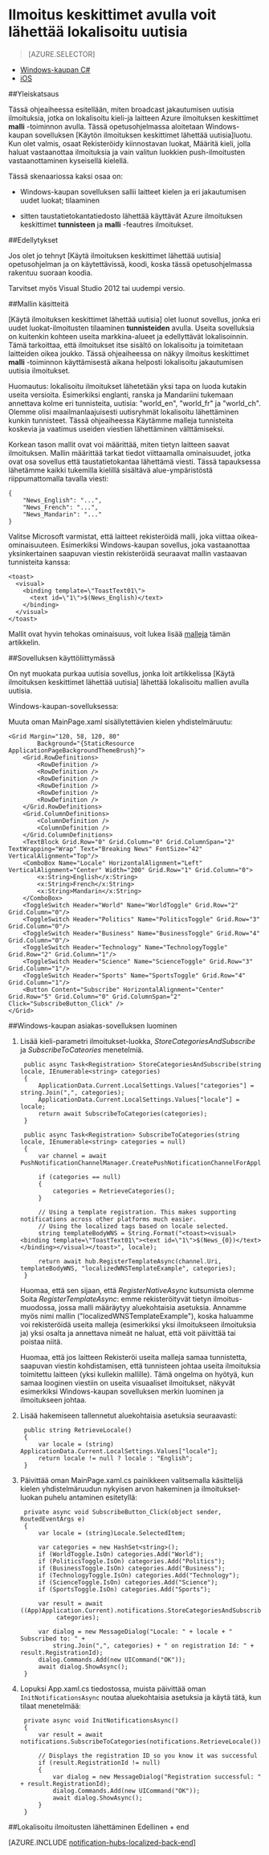 <properties
    pageTitle="Ilmoitus keskittimet lokalisoitu jakautumisen uutisia opetusohjelma"
    description="Opettele käyttämään Azure ilmoituksen keskittimet, lokalisoidut jakautumisen uutisia ilmoitukset lähetetään."
    services="notification-hubs"
    documentationCenter="windows"
    authors="ysxu"
    manager="erikre"
    editor=""/>

<tags
    ms.service="notification-hubs"
    ms.workload="mobile"
    ms.tgt_pltfrm="mobile-windows"
    ms.devlang="dotnet"
    ms.topic="article"
    ms.date="06/29/2016" 
    ms.author="yuaxu"/>

# <a name="use-notification-hubs-to-send-localized-breaking-news"></a>Ilmoitus keskittimet avulla voit lähettää lokalisoitu uutisia

> [AZURE.SELECTOR]
- [Windows-kaupan C#](notification-hubs-windows-store-dotnet-xplat-localized-wns-push-notification.md)
- [iOS](notification-hubs-ios-xplat-localized-apns-push-notification.md)

##<a name="overview"></a>Yleiskatsaus

Tässä ohjeaiheessa esitellään, miten broadcast jakautumisen uutisia ilmoituksia, jotka on lokalisoitu kieli-ja laitteen Azure ilmoituksen keskittimet **malli** -toiminnon avulla. Tässä opetusohjelmassa aloitetaan Windows-kaupan sovelluksen [Käytön ilmoituksen keskittimet lähettää uutisia]luotu. Kun olet valmis, osaat Rekisteröidy kiinnostavan luokat, Määritä kieli, jolla haluat vastaanottaa ilmoituksia ja vain valitun luokkien push-ilmoitusten vastaanottaminen kyseisellä kielellä.


Tässä skenaariossa kaksi osaa on:

- Windows-kaupan sovelluksen sallii laitteet kielen ja eri jakautumisen uudet luokat; tilaaminen

- sitten taustatietokantatiedosto lähettää käyttävät Azure ilmoituksen keskittimet **tunnisteen** ja **malli** -feautres ilmoitukset.



##<a name="prerequisites"></a>Edellytykset

Jos olet jo tehnyt [Käytä ilmoituksen keskittimet lähettää uutisia] opetusohjelman ja on käytettävissä, koodi, koska tässä opetusohjelmassa rakentuu suoraan koodia.

Tarvitset myös Visual Studio 2012 tai uudempi versio.


##<a name="template-concepts"></a>Mallin käsitteitä

[Käytä ilmoituksen keskittimet lähettää uutisia] olet luonut sovellus, jonka eri uudet luokat-ilmoitusten tilaaminen **tunnisteiden** avulla.
Useita sovelluksia on kuitenkin kohteen useita markkina-alueet ja edellyttävät lokalisoinnin. Tämä tarkoittaa, että ilmoitukset itse sisältö on lokalisoitu ja toimitetaan laitteiden oikea joukko.
Tässä ohjeaiheessa on näkyy ilmoitus keskittimet **malli** -toiminnon käyttämisestä aikana helposti lokalisoitu jakautumisen uutisia ilmoitukset.

Huomautus: lokalisoitu ilmoitukset lähetetään yksi tapa on luoda kutakin useita versioita. Esimerkiksi englanti, ranska ja Mandariini tukemaan annettava kolme eri tunnisteita, uutisia: "world_en", "world_fr" ja "world_ch". Olemme olisi maailmanlaajuisesti uutisryhmät lokalisoitu lähettäminen kunkin tunnisteet. Tässä ohjeaiheessa Käytämme malleja tunnisteita koskevia ja vaatimus useiden viestien lähettäminen välttämiseksi.

Korkean tason mallit ovat voi määrittää, miten tietyn laitteen saavat ilmoituksen. Mallin määrittää tarkat tiedot viittaamalla ominaisuudet, jotka ovat osa sovellus että taustatietokantaa lähettämä viesti. Tässä tapauksessa lähetämme kaikki tukemilla kielillä sisältävä alue-ympäristöstä riippumattomalla tavalla viesti:

    {
        "News_English": "...",
        "News_French": "...",
        "News_Mandarin": "..."
    }

Valitse Microsoft varmistat, että laitteet rekisteröidä malli, joka viittaa oikea-ominaisuuteen. Esimerkiksi Windows-kaupan sovellus, joka vastaanottaa yksinkertainen saapuvan viestin rekisteröidä seuraavat mallin vastaavan tunnisteita kanssa:

    <toast>
      <visual>
        <binding template=\"ToastText01\">
          <text id=\"1\">$(News_English)</text>
        </binding>
      </visual>
    </toast>



Mallit ovat hyvin tehokas ominaisuus, voit lukea lisää [malleja](notification-hubs-templates-cross-platform-push-messages.md) tämän artikkelin. 


##<a name="the-app-user-interface"></a>Sovelluksen käyttöliittymässä

On nyt muokata purkaa uutisia sovellus, jonka loit artikkelissa [Käytä ilmoituksen keskittimet lähettää uutisia] lähettää lokalisoitu mallien avulla uutisia.

Windows-kaupan-sovelluksessa:

Muuta oman MainPage.xaml sisällytettävien kielen yhdistelmäruutu:

    <Grid Margin="120, 58, 120, 80"  
            Background="{StaticResource ApplicationPageBackgroundThemeBrush}">
        <Grid.RowDefinitions>
            <RowDefinition />
            <RowDefinition />
            <RowDefinition />
            <RowDefinition />
            <RowDefinition />
            <RowDefinition />
        </Grid.RowDefinitions>
        <Grid.ColumnDefinitions>
            <ColumnDefinition />
            <ColumnDefinition />
        </Grid.ColumnDefinitions>
        <TextBlock Grid.Row="0" Grid.Column="0" Grid.ColumnSpan="2"  TextWrapping="Wrap" Text="Breaking News" FontSize="42" VerticalAlignment="Top"/>
        <ComboBox Name="Locale" HorizontalAlignment="Left" VerticalAlignment="Center" Width="200" Grid.Row="1" Grid.Column="0">
            <x:String>English</x:String>
            <x:String>French</x:String>
            <x:String>Mandarin</x:String>
        </ComboBox>
        <ToggleSwitch Header="World" Name="WorldToggle" Grid.Row="2" Grid.Column="0"/>
        <ToggleSwitch Header="Politics" Name="PoliticsToggle" Grid.Row="3" Grid.Column="0"/>
        <ToggleSwitch Header="Business" Name="BusinessToggle" Grid.Row="4" Grid.Column="0"/>
        <ToggleSwitch Header="Technology" Name="TechnologyToggle" Grid.Row="2" Grid.Column="1"/>
        <ToggleSwitch Header="Science" Name="ScienceToggle" Grid.Row="3" Grid.Column="1"/>
        <ToggleSwitch Header="Sports" Name="SportsToggle" Grid.Row="4" Grid.Column="1"/>
        <Button Content="Subscribe" HorizontalAlignment="Center" Grid.Row="5" Grid.Column="0" Grid.ColumnSpan="2" Click="SubscribeButton_Click" />
    </Grid>

##<a name="building-the-windows-store-client-app"></a>Windows-kaupan asiakas-sovelluksen luominen

1. Lisää kieli-parametri ilmoitukset-luokka, *StoreCategoriesAndSubscribe* ja *SubscribeToCateories* menetelmiä.

        public async Task<Registration> StoreCategoriesAndSubscribe(string locale, IEnumerable<string> categories)
        {
            ApplicationData.Current.LocalSettings.Values["categories"] = string.Join(",", categories);
            ApplicationData.Current.LocalSettings.Values["locale"] = locale;
            return await SubscribeToCategories(categories);
        }

        public async Task<Registration> SubscribeToCategories(string locale, IEnumerable<string> categories = null)
        {
            var channel = await PushNotificationChannelManager.CreatePushNotificationChannelForApplicationAsync();

            if (categories == null)
            {
                categories = RetrieveCategories();
            }

            // Using a template registration. This makes supporting notifications across other platforms much easier.
            // Using the localized tags based on locale selected.
            string templateBodyWNS = String.Format("<toast><visual><binding template=\"ToastText01\"><text id=\"1\">$(News_{0})</text></binding></visual></toast>", locale);

            return await hub.RegisterTemplateAsync(channel.Uri, templateBodyWNS, "localizedWNSTemplateExample", categories);
        }

    Huomaa, että sen sijaan, että *RegisterNativeAsync* kutsumista olemme Soita *RegisterTemplateAsync*: emme rekisteröityvät tietyn ilmoitus-muodossa, jossa malli määräytyy aluekohtaisia asetuksia. Annamme myös nimi mallin ("localizedWNSTemplateExample"), koska haluamme voi rekisteröidä useita malleja (esimerkiksi yksi ilmoitukseen ilmoituksia ja) yksi osalta ja annettava nimeät ne haluat, että voit päivittää tai poistaa niitä.

    Huomaa, että jos laitteen Rekisteröi useita malleja samaa tunnistetta, saapuvan viestin kohdistamisen, että tunnisteen johtaa useita ilmoituksia toimitettu laitteen (yksi kullekin mallille). Tämä ongelma on hyötyä, kun samaa looginen viestiin on useita visuaaliset ilmoitukset, näkyvät esimerkiksi Windows-kaupan sovelluksen merkin luominen ja ilmoitukseen johtaa.

2. Lisää hakemiseen tallennetut aluekohtaisia asetuksia seuraavasti:

        public string RetrieveLocale()
        {
            var locale = (string) ApplicationData.Current.LocalSettings.Values["locale"];
            return locale != null ? locale : "English";
        }

3. Päivittää oman MainPage.xaml.cs painikkeen valitsemalla käsittelijä kielen yhdistelmäruudun nykyisen arvon hakeminen ja ilmoitukset-luokan puhelu antaminen esitetyllä:

        private async void SubscribeButton_Click(object sender, RoutedEventArgs e)
        {
            var locale = (string)Locale.SelectedItem;

            var categories = new HashSet<string>();
            if (WorldToggle.IsOn) categories.Add("World");
            if (PoliticsToggle.IsOn) categories.Add("Politics");
            if (BusinessToggle.IsOn) categories.Add("Business");
            if (TechnologyToggle.IsOn) categories.Add("Technology");
            if (ScienceToggle.IsOn) categories.Add("Science");
            if (SportsToggle.IsOn) categories.Add("Sports");

            var result = await ((App)Application.Current).notifications.StoreCategoriesAndSubscribe(locale,
                 categories);

            var dialog = new MessageDialog("Locale: " + locale + " Subscribed to: " + 
                string.Join(",", categories) + " on registration Id: " + result.RegistrationId);
            dialog.Commands.Add(new UICommand("OK"));
            await dialog.ShowAsync();
        }


4. Lopuksi App.xaml.cs tiedostossa, muista päivittää oman `InitNotificationsAsync` noutaa aluekohtaisia asetuksia ja käytä tätä, kun tilaat menetelmää:

        private async void InitNotificationsAsync()
        {
            var result = await notifications.SubscribeToCategories(notifications.RetrieveLocale());

            // Displays the registration ID so you know it was successful
            if (result.RegistrationId != null)
            {
                var dialog = new MessageDialog("Registration successful: " + result.RegistrationId);
                dialog.Commands.Add(new UICommand("OK"));
                await dialog.ShowAsync();
            }
        }


##<a name="send-localized-notifications-from-your-back-end"></a>Lokalisoitu ilmoitusten lähettäminen Edellinen + end

[AZURE.INCLUDE [notification-hubs-localized-back-end](../../includes/notification-hubs-localized-back-end.md)]






<!-- Anchors. -->
[Template concepts]: #concepts
[The app user interface]: #ui
[Building the Windows Store client app]: #building-client
[Send notifications from your back-end]: #send
[Next Steps]:#next-steps

<!-- Images. -->

<!-- URLs. -->
[Mobile Service]: /develop/mobile/tutorials/get-started
[Notify users with Notification Hubs: ASP.NET]: /manage/services/notification-hubs/notify-users-aspnet
[Notify users with Notification Hubs: Mobile Services]: /manage/services/notification-hubs/notify-users
[Ilmoitus keskittimet avulla voit lähettää uutisia]: /manage/services/notification-hubs/breaking-news-dotnet

[Submit an app page]: http://go.microsoft.com/fwlink/p/?LinkID=266582
[My Applications]: http://go.microsoft.com/fwlink/p/?LinkId=262039
[Live SDK for Windows]: http://go.microsoft.com/fwlink/p/?LinkId=262253
[Get started with Mobile Services]: /develop/mobile/tutorials/get-started/#create-new-service
[Get started with data]: /develop/mobile/tutorials/get-started-with-data-dotnet
[Get started with authentication]: /develop/mobile/tutorials/get-started-with-users-dotnet
[Get started with push notifications]: /develop/mobile/tutorials/get-started-with-push-dotnet
[Push notifications to app users]: /develop/mobile/tutorials/push-notifications-to-app-users-dotnet
[Authorize users with scripts]: /develop/mobile/tutorials/authorize-users-in-scripts-dotnet
[JavaScript and HTML]: /develop/mobile/tutorials/get-started-with-push-js

[wns object]: http://go.microsoft.com/fwlink/p/?LinkId=260591
[Notification Hubs Guidance]: http://msdn.microsoft.com/library/jj927170.aspx
[Notification Hubs How-To for iOS]: http://msdn.microsoft.com/library/jj927168.aspx
[Notification Hubs How-To for Windows Store]: http://msdn.microsoft.com/library/jj927172.aspx

